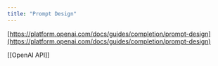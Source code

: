 ```yaml
---
title: "Prompt Design"
---
```


[https://platform.openai.com/docs/guides/completion/prompt-design](https://platform.openai.com/docs/guides/completion/prompt-design)

[[OpenAI API]]

